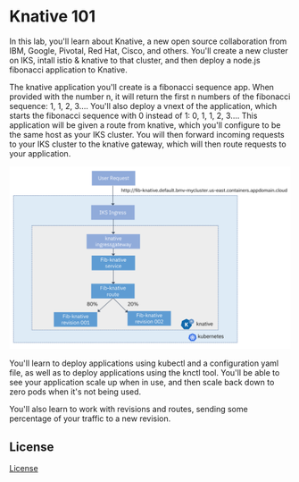# Knative 101

In this lab, you'll learn about Knative, a new open source collaboration from IBM, Google, Pivotal, Red Hat, Cisco, and others. You'll create a new cluster on IKS, intall istio & knative to that cluster, and then deploy a node.js fibonacci application to Knative.

The knative application you'll create is a fibonacci sequence app. When provided with the number n, it will return the first n numbers of the fibonacci sequence: 1, 1, 2, 3.... You'll also deploy a vnext of the application, which starts the fibonacci sequence with 0 instead of 1: 0, 1, 1, 2, 3.... This application will be given a route from knative, which you'll configure to be the same host as your IKS cluster. You will then forward incoming requests to your IKS cluster to the knative gateway, which will then route requests to your application.

![](README_images/knativeappdiagram.png)

You'll learn to deploy applications using kubectl and a configuration yaml file, as well as to deploy applications using the knctl tool. You'll be able to see your application scale up when in use, and then scale back down to zero pods when it's not being used.

You'll also learn to work with revisions and routes, sending some percentage of your traffic to a new revision.

## License

[License](LICENSE)
